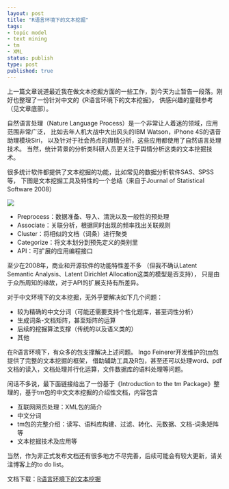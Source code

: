```yaml
--- 
layout: post
title: "R语言环境下的文本挖掘"
tags: 
- topic model
- text mining
- tm
- XML
status: publish
type: post
published: true
---
```

上一篇文章说道最近我在做文本挖掘方面的一些工作，到今天为止暂告一段落。刚好也整理了一份针对中文的《R语言环境下的文本挖掘》，
供感兴趣的童鞋参考（见文章底部）。


自然语言处理（Nature Language Process）是一个非常让人着迷的领域，应用范围非常广泛，
比如去年人机大战中大出风头的IBM Watson，iPhone 4S的语音助理模块Siri，
以及针对于社会热点的舆情分析，这些应用都使用了自然语言处理技术。
当然，统计背景的分析类科研人员更关注于舆情分析这类的文本挖掘技术。


很多统计软件都提供了文本挖掘的功能，比如常见的数据分析软件SAS、SPSS等，
下图是文本挖掘工具及特性的一个总结（来自于Journal of Statistical Software 2008）


![](http://bjt.cos.name/wp-content/uploads/2012/03/tools.png)


* Preprocess：数据准备、导入、清洗以及一般性的预处理
* Associate：关联分析，根据同时出现的频率找出关联规则
* Cluster：将相似的文档（词条）进行聚类
* Categorize：将文本划分到预先定义的类别里
* API：可扩展的应用编程接口


至少在2008年，商业和开源软件的功能特性差不多
（但我不确认Latent Semantic Analysis、Latent Dirichlet Allocation这类的模型是否支持），
只是由于众所周知的缘故，对于API的扩展支持有所差异。


对于中文环境下的文本挖掘，无外乎要解决如下几个问题：

* 较为精确的中文分词（可能还需要支持个性化题库，甚至词性分析）
* 生成词条-文档矩阵，甚至矩阵的运算
* 后续的挖掘算法支撑（传统的以及语义类的）
* 其他


在R语言环境下，有众多的包支撑解决上述问题。
Ingo Feinerer开发维护的[tm](http://ftp.ctex.org/mirrors/CRAN/web/packages/tm/index.html)包提供了完整的文本挖掘的框架，
借助辅助工具及R包，甚至还可以处理word、pdf文档的读入，文档处理并行化运算，文件数据库的语料处理等问题。


闲话不多说，最下面链接给出了一份基于《Introduction to the tm Package》整理的，基于tm包的中文文本挖掘的介绍性文档，内容包含


* 互联网网页处理：XML包的简介
* 中文分词
* tm包的完整介绍：读写、语料库构建、过滤、转化、元数据、文档-词条矩阵等
* 文本挖掘技术及应用等


当然，作为非正式发布文档还有很多地方不尽完善，后续可能会有较大更新，请关注博客上的to do list。

文档下载：[R语言环境下的文本挖掘](http://bjt.cos.name/wp-content/uploads/2012/03/Text-Mining-in-R.pdf)
